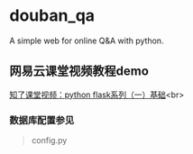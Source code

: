 # douban_qa
A simple web for online Q&amp;A with python.<br>
## 网易云课堂视频教程demo<br>
[知了课堂视频：python flask系列（一）基础](https://study.163.com/course/courseMain.htm?courseId=1004091002 "https://study.163.com/course/courseMain.htm?courseId=1004091002")<br>
### 数据库配置参见
> config.py
